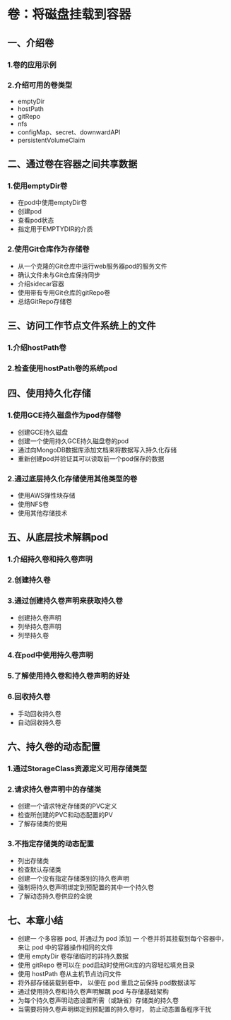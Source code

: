 # 卷：将磁盘挂载到容器

## 一、介绍卷

### 1.卷的应用示例

### 2.介绍可用的卷类型

- emptyDir
- hostPath
- gitRepo
- nfs
- configMap、secret、downwardAPI
- persistentVolumeClaim

## 二、通过卷在容器之间共享数据

### 1.使用emptyDir卷

- 在pod中使用emptyDir卷
- 创建pod
- 查看pod状态
- 指定用于EMPTYDIR的介质

### 2.使用Git仓库作为存储卷

- 从一个克隆的Git仓库中运行web服务器pod的服务文件
- 确认文件未与Git仓库保持同步
- 介绍sidecar容器
- 使用带有专用Git仓库的gitRepo卷
- 总结GitRepo存储卷

## 三、访问工作节点文件系统上的文件

### 1.介绍hostPath卷

### 2.检查使用hostPath卷的系统pod

## 四、使用持久化存储

### 1.使用GCE持久磁盘作为pod存储卷

- 创建GCE持久磁盘
- 创建一个使用持久GCE持久磁盘卷的pod
- 通过向MongoDB数据库添加文档来将数据写入持久化存储
- 重新创建pod并验证其可以读取前一个pod保存的数据

### 2.通过底层持久化存储使用其他类型的卷

- 使用AWS弹性块存储
- 使用NFS卷
- 使用其他存储技术

## 五、从底层技术解耦pod

### 1.介绍持久卷和持久卷声明

### 2.创建持久卷

### 3.通过创建持久卷声明来获取持久卷

- 创建持久卷声明
- 列举持久卷声明
- 列举持久卷

### 4.在pod中使用持久卷声明

### 5.了解使用持久卷和持久卷声明的好处

### 6.回收持久卷

- 手动回收持久卷
- 自动回收持久卷

## 六、持久卷的动态配置

### 1.通过StorageClass资源定义可用存储类型

### 2.请求持久卷声明中的存储类

- 创建一个请求特定存储类的PVC定义
- 检查所创建的PVC和动态配置的PV
- 了解存储类的使用

### 3.不指定存储类的动态配置

- 列出存储类
- 检查默认存储类
- 创建一个没有指定存储类别的持久卷声明
- 强制将持久卷声明绑定到预配置的其中一个持久卷
- 了解动态持久卷供应的全貌

## 七、本章小结

- 创建一 个多容器 pod, 并通过为 pod 添加 一 个卷并将其挂载到每个容器中，来让 pod 中的容器操作相同的文件
- 使用 emptyDir 卷存储临时的非持久数据
- 使用 gitRepo 卷可以在 pod启动时使用Git库的内容轻松填充目录
- 使用 hostPath 卷从主机节点访问文件
- 将外部存储装载到卷中， 以便在 pod 重启之前保持 pod数据读写
- 通过使用持久卷和持久卷声明解耦 pod 与存储基础架构
- 为每个持久卷声明动态设置所需（或缺省）存储类的持久卷
- 当需要将持久卷声明绑定到预配置的持久卷时， 防止动态置备程序干扰